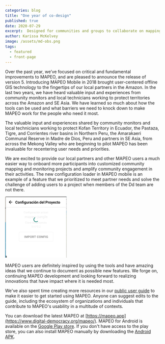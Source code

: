 ```yaml
---
categories: blog
title: "One year of co-design"
published: true
date: 2020-07-29
excerpt:  Designed for communities and groups to collaborate on mapping, monitoring, and documentation projects, MAPEO works entirely offline and communities retain control of their information.
author: Karissa McKelvey
image: /assets/md-obs.png
tags:
  - featured
  - front-page
---
```



Over the past year, we’ve focused on critical and fundamental improvements to
MAPEO, and are pleased to announce the release of version 5. Introducing MAPEO
Mobile in 2018 brought user-centered offline GIS technology to the fingertips
of our local partners in the Amazon. In the last two years, we have heard
valuable input and experiences from community monitors and local technicians
working to protect territories across the Amazon and SE Asia. We have learned
so much about how the tools can be used and what barriers we need to knock down
to make MAPEO work for the people who need it most.

The valuable input and experiences shared by community monitors and local
technicians working to protect Kofan Territory in Ecuador, the Pastaza, Tigre,
and Corrientes river basins in Northern Peru, the Amarakaeri Communal Reserve
in Madre de Dios, Peru and partners in SE Asia, from across the Mekong Valley
who are beginning to pilot MAPEO has been invaluable for recentering user needs
and priorities.

We are excited to provide our local partners and other MAPEO users a much
easier way to onboard more participants into customized community mapping and
monitoring projects and amplify community engagement in their activities. The
new configuration loader in MAPEO mobile is an example of a feature that we
prioritized to meet partner needs and solve the challenge of adding users to
a project when members of the Dd team are not there.

![](/assets/mm-config-loader.png "*Configuration loader in Mapeo Mobile*")

MAPEO users are definitely inspired by using the tools and have amazing ideas
that we continue to document as possible new features. We forge on, continuing
MAPEO development and looking forward to realizing innovations that have impact
where it is needed most.

We've also spent time creating more resources in our [public user
guide](https://docs.mapeo.app/) to make it easier to get started using MAPEO.
Anyone can suggest edits to the guide, including the ecosystem of organizations
and individuals that contribute to MAPEO's usability in a multitude of contexts.

You can download the latest MAPEO at
[https://mapeo.app](https://www.digital-democracy.org/mapeo/). MAPEO for
Android is available on the [Google Play
store](https://play.google.com/store/apps/details?id=com.mapeo&hl=en_US). If
you don't have access to the play store, you can also install MAPEO manually by
downloading the [Android
APK](https://www.digital-democracy.org/mapeo/latest/android).
